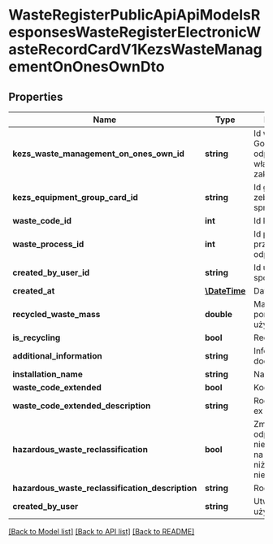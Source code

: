 # WasteRegisterPublicApiApiModelsResponsesWasteRegisterElectronicWasteRecordCardV1KezsWasteManagementOnOnesOwnDto

## Properties
Name | Type | Description | Notes
------------ | ------------- | ------------- | -------------
**kezs_waste_management_on_ones_own_id** | **string** | Id wpisu Gospodarowanie odpadami we własnym zakresie | [optional] 
**kezs_equipment_group_card_id** | **string** | Id grupy zebranego sprzętu | [optional] 
**waste_code_id** | **int** | Id kodu odpadu | [optional] 
**waste_process_id** | **int** | Id procesu przetwarzania odpadów | [optional] 
**created_by_user_id** | **string** | Id użytkownika sporządzającego | [optional] 
**created_at** | [**\DateTime**](\DateTime.md) | Data utworzenia | [optional] 
**recycled_waste_mass** | **double** | Masa sprzętu do ponownego użycia | [optional] 
**is_recycling** | **bool** | Recykling | [optional] 
**additional_information** | **string** | Informacje dodatkowe | [optional] 
**installation_name** | **string** | Nazwa instalacji | [optional] 
**waste_code_extended** | **bool** | Kod ex | [optional] 
**waste_code_extended_description** | **string** | Rodzaj odpadu ex | [optional] 
**hazardous_waste_reclassification** | **bool** | Zmiana statusu odpadów niebezpiecznych na odpady inne niż niebezpieczne | [optional] 
**hazardous_waste_reclassification_description** | **string** | Rodzaj odpadu | [optional] 
**created_by_user** | **string** | Utworzone przez użytkownika | [optional] 

[[Back to Model list]](../README.md#documentation-for-models) [[Back to API list]](../README.md#documentation-for-api-endpoints) [[Back to README]](../README.md)


